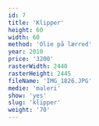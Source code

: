 ```yaml
---
id: 7
title: 'Klipper'
height: 60
width: 60
method: 'Olie på lærred'
year: 2010
price: '3200'
rasterWidth: 2440
rasterHeight: 2445
fileName: 'IMG_1826.JPG'
medie: 'maleri'
show: 'yes'
slug: 'klipper'
weight: '70'
---
```

